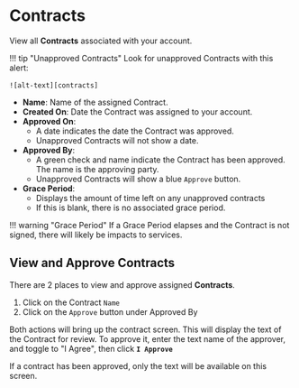 # Contracts
View all **Contracts** associated with your account. 

!!! tip "Unapproved Contracts"
    Look for unapproved Contracts with this alert:
    
    ![alt-text][contracts]

+ **Name**: Name of the assigned Contract.
+ **Created On**: Date the Contract was assigned to your account. 
+ **Approved On**: 
    + A date indicates the date the Contract was approved. 
    + Unapproved Contracts will not show a date. 
+ **Approved By**: 
    + A green check and name indicate the Contract has been approved. The name is the approving party. 
    + Unapproved Contracts will show a blue `Approve` button. 
+ **Grace Period**: 
    + Displays the amount of time left on any unapproved contracts
    + If this is blank, there is no associated grace period.
    
!!! warning "Grace Period"
    If a Grace Period elapses and the Contract is not signed, there will likely be impacts to services. 
    
## View and Approve Contracts
There are 2 places to view and approve assigned **Contracts**.

1. Click on the Contract `Name`
2. Click on the `Approve` button under Approved By

Both actions will bring up the contract screen. This will display the text of the Contract for review. To approve it, enter the text name of the approver, and toggle to "I Agree", then click **`I Approve`**  

If a contract has been approved, only the text will be available on this screen.

[contracts]: img/cp-contracts.png
